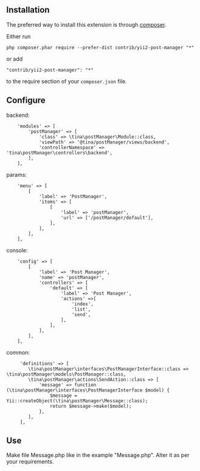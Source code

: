 Installation
------------

The preferred way to install this extension is through [composer](http://getcomposer.org/download/).

Either run

```
php composer.phar require --prefer-dist contrib/yii2-post-manager "*"
```

or add

```
"contrib/yii2-post-manager": "*"
```

to the require section of your `composer.json` file.

Configure
---------

backend:

```
    'modules' => [
        'postManager' => [
            'class' => \tina\postManager\Module::class,
            'viewPath' => '@tina/postManager/views/backend',
            'controllerNamespace' => 'tina\postManager\controllers\backend',
        ],
    ],
```

params:

```
    'menu' => [
        [
            'label' => 'PostManager',
            'items' => [
                [
                    'label' => 'postManager',
                    'url' => ['/postManager/default'],
                ],
            ],
        ],
    ],
```

console:

```
    'config' => [
        [
            'label' => 'Post Manager',
            'name' => 'postManager',
            'controllers' => [
                'default' => [
                    'label' => 'Post Manager',
                    'actions' =>[
                        'index',
                        'list',
                        'send',
                    ],
                ],
            ],
        ],
    ],
```

common:

```
     'definitions' => [
        \tina\postManager\interfaces\PostManagerInterface::class => \tina\postManager\models\PostManager::class,
        \tina\postManager\actions\SendAction::class => [
            'message' => function (\tina\postManager\interfaces\PostManagerInterface $model) {
                $message = Yii::createObject(\tina\postManager\Message::class);
                return $message->make($model);
            },
        ],
     ],   

```

Use
---

Make file Message.php like in the example "Message.php". Alter it as per your requirements. 
